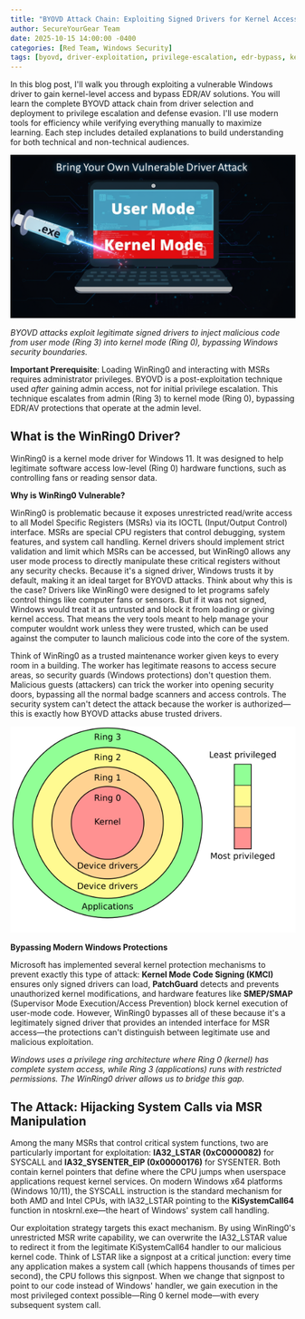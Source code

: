 ```yaml
---
title: "BYOVD Attack Chain: Exploiting Signed Drivers for Kernel Access and EDR Bypass"
author: SecureYourGear Team
date: 2025-10-15 14:00:00 -0400
categories: [Red Team, Windows Security]
tags: [byovd, driver-exploitation, privilege-escalation, edr-bypass, kernel, windows, rootkit, malware-analysis]
---
```


In this blog post, I'll walk you through exploiting a vulnerable Windows driver to gain kernel-level access and bypass EDR/AV solutions. You will learn the complete BYOVD attack chain from driver selection and deployment to privilege escalation and defense evasion. I'll use modern tools for efficiency while verifying everything manually to maximize learning. Each step includes detailed explanations to build understanding for both technical and non-technical audiences.

<img src="/assets/img/posts/byovd/byovd_header.png" alt="BYOVD Attack - User Mode to Kernel Mode" width="800">

*BYOVD attacks exploit legitimate signed drivers to inject malicious code from user mode (Ring 3) into kernel mode (Ring 0), bypassing Windows security boundaries.*

**Important Prerequisite**: Loading WinRing0 and interacting with MSRs requires administrator privileges. BYOVD is a post-exploitation technique used *after* gaining admin access, not for initial privilege escalation. This technique escalates from admin (Ring 3) to kernel mode (Ring 0), bypassing EDR/AV protections that operate at the admin level.

## What is the WinRing0 Driver? 

WinRing0 is a kernel mode driver for Windows 11. It was designed to help legitimate software access low-level (Ring 0) hardware functions, such as controlling fans or reading sensor data.

**Why is WinRing0 Vulnerable?**

WinRing0 is problematic because it exposes unrestricted read/write access to all Model Specific Registers (MSRs) via its IOCTL (Input/Output Control) interface. MSRs are special CPU registers that control debugging, system features, and system call handling. Kernel drivers should implement strict validation and limit which MSRs can be accessed, but WinRing0 allows any user mode process to directly manipulate these critical registers without any security checks. Because it's a signed driver, Windows trusts it by default, making it an ideal target for BYOVD attacks. Think about why this is the case? Drivers like WinRing0 were designed to let programs safely control things like computer fans or sensors. But if it was not signed, Windows would treat it as untrusted and block it from loading or giving kernel access. That means the very tools meant to help manage your computer wouldnt work unless they were trusted, which can be used against the computer to launch malicious code into the core of the system. 

Think of WinRing0 as a trusted maintenance worker given keys to every room in a building. The worker has legitimate reasons to access secure areas, so security guards (Windows protections) don't question them. Malicious guests (attackers) can trick the worker into opening security doors, bypassing all the normal badge scanners and access controls. The security system can't detect the attack because the worker is authorized—this is exactly how BYOVD attacks abuse trusted drivers.

<img src="/assets/img/posts/byovd/ring0.png" alt="Windows Privilege Rings - Ring 0 (Kernel) to Ring 3 (Applications)" width="800">

**Bypassing Modern Windows Protections**

Microsoft has implemented several kernel protection mechanisms to prevent exactly this type of attack: **Kernel Mode Code Signing (KMCI)** ensures only signed drivers can load, **PatchGuard** detects and prevents unauthorized kernel modifications, and hardware features like **SMEP/SMAP** (Supervisor Mode Execution/Access Prevention) block kernel execution of user-mode code. However, WinRing0 bypasses all of these because it's a legitimately signed driver that provides an intended interface for MSR access—the protections can't distinguish between legitimate use and malicious exploitation.

*Windows uses a privilege ring architecture where Ring 0 (kernel) has complete system access, while Ring 3 (applications) runs with restricted permissions. The WinRing0 driver allows us to bridge this gap.*

## The Attack: Hijacking System Calls via MSR Manipulation

Among the many MSRs that control critical system functions, two are particularly important for exploitation: **IA32_LSTAR (0xC0000082)** for SYSCALL and **IA32_SYSENTER_EIP (0x00000176)** for SYSENTER. Both contain kernel pointers that define where the CPU jumps when userspace applications request kernel services. On modern Windows x64 platforms (Windows 10/11), the SYSCALL instruction is the standard mechanism for both AMD and Intel CPUs, with IA32_LSTAR pointing to the **KiSystemCall64** function in ntoskrnl.exe—the heart of Windows' system call handling.

Our exploitation strategy targets this exact mechanism. By using WinRing0's unrestricted MSR write capability, we can overwrite the IA32_LSTAR value to redirect it from the legitimate KiSystemCall64 handler to our malicious kernel code. Think of LSTAR like a signpost at a critical junction: every time any application makes a system call (which happens thousands of times per second), the CPU follows this signpost. When we change that signpost to point to our code instead of Windows' handler, we gain execution in the most privileged context possible—Ring 0 kernel mode—with every subsequent system call. 

